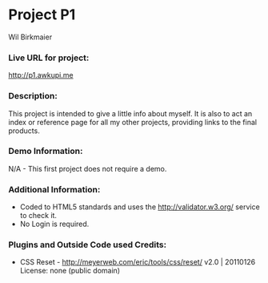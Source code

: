 # Project P1
Wil Birkmaier

### Live URL for project:
<http://p1.awkupi.me>

### Description:
This project is intended to give a little info about myself.  It is also to act an index or reference page for all my other projects, providing links to the final products. 

### Demo Information:
N/A - This first project does not require a demo.

### Additional Information:
+ Coded to HTML5 standards and uses the <http://validator.w3.org/> service to check it.
+ No Login is required.

### Plugins and Outside Code used Credits:
+ CSS Reset -  <http://meyerweb.com/eric/tools/css/reset/> v2.0 | 20110126 License: none (public domain) 
